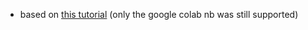 - based on [this tutorial](https://pytorch.org/tutorials/beginner/audio_classifier_tutorial.html?highlight=audio) (only the google colab nb was still supported)